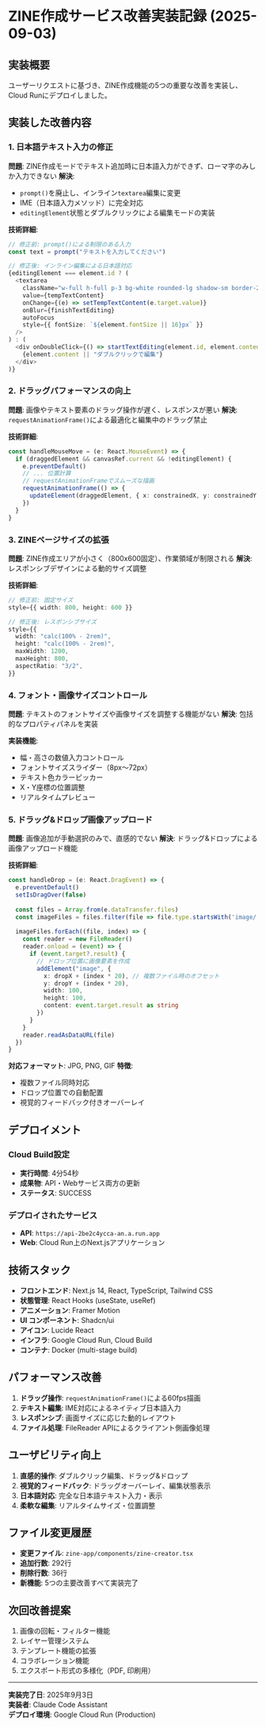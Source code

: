 # ZINE作成サービス改善実装記録 (2025-09-03)

## 実装概要
ユーザーリクエストに基づき、ZINE作成機能の5つの重要な改善を実装し、Cloud Runにデプロイしました。

## 実装した改善内容

### 1. 日本語テキスト入力の修正
**問題**: ZINE作成モードでテキスト追加時に日本語入力ができず、ローマ字のみしか入力できない
**解決**: 
- `prompt()`を廃止し、インライン`textarea`編集に変更
- IME（日本語入力メソッド）に完全対応
- `editingElement`状態とダブルクリックによる編集モードの実装

**技術詳細**:
```typescript
// 修正前: prompt()による制限のある入力
const text = prompt("テキストを入力してください")

// 修正後: インライン編集による日本語対応
{editingElement === element.id ? (
  <textarea
    className="w-full h-full p-3 bg-white rounded-lg shadow-sm border-2 border-blue-400 resize-none"
    value={tempTextContent}
    onChange={(e) => setTempTextContent(e.target.value)}
    onBlur={finishTextEditing}
    autoFocus
    style={{ fontSize: `${element.fontSize || 16}px` }}
  />
) : (
  <div onDoubleClick={() => startTextEditing(element.id, element.content || "")}>
    {element.content || "ダブルクリックで編集"}
  </div>
)}
```

### 2. ドラッグパフォーマンスの向上
**問題**: 画像やテキスト要素のドラッグ操作が遅く、レスポンスが悪い
**解決**: `requestAnimationFrame()`による最適化と編集中のドラッグ禁止

**技術詳細**:
```typescript
const handleMouseMove = (e: React.MouseEvent) => {
  if (draggedElement && canvasRef.current && !editingElement) {
    e.preventDefault()
    // ... 位置計算
    // requestAnimationFrameでスムーズな描画
    requestAnimationFrame(() => {
      updateElement(draggedElement, { x: constrainedX, y: constrainedY })
    })
  }
}
```

### 3. ZINEページサイズの拡張
**問題**: ZINE作成エリアが小さく（800x600固定）、作業領域が制限される
**解決**: レスポンシブデザインによる動的サイズ調整

**技術詳細**:
```typescript
// 修正前: 固定サイズ
style={{ width: 800, height: 600 }}

// 修正後: レスポンシブサイズ
style={{
  width: "calc(100% - 2rem)",
  height: "calc(100% - 2rem)",
  maxWidth: 1200,
  maxHeight: 800,
  aspectRatio: "3/2",
}}
```

### 4. フォント・画像サイズコントロール
**問題**: テキストのフォントサイズや画像サイズを調整する機能がない
**解決**: 包括的なプロパティパネルを実装

**実装機能**:
- 幅・高さの数値入力コントロール
- フォントサイズスライダー（8px～72px）
- テキスト色カラーピッカー
- X・Y座標の位置調整
- リアルタイムプレビュー

### 5. ドラッグ&ドロップ画像アップロード
**問題**: 画像追加が手動選択のみで、直感的でない
**解決**: ドラッグ&ドロップによる画像アップロード機能

**技術詳細**:
```typescript
const handleDrop = (e: React.DragEvent) => {
  e.preventDefault()
  setIsDragOver(false)
  
  const files = Array.from(e.dataTransfer.files)
  const imageFiles = files.filter(file => file.type.startsWith('image/'))
  
  imageFiles.forEach((file, index) => {
    const reader = new FileReader()
    reader.onload = (event) => {
      if (event.target?.result) {
        // ドロップ位置に画像要素を作成
        addElement("image", {
          x: dropX + (index * 20), // 複数ファイル時のオフセット
          y: dropY + (index * 20),
          width: 100,
          height: 100,
          content: event.target.result as string
        })
      }
    }
    reader.readAsDataURL(file)
  })
}
```

**対応フォーマット**: JPG, PNG, GIF
**特徴**: 
- 複数ファイル同時対応
- ドロップ位置での自動配置
- 視覚的フィードバック付きオーバーレイ

## デプロイメント

### Cloud Build設定
- **実行時間**: 4分54秒
- **成果物**: API・Webサービス両方の更新
- **ステータス**: SUCCESS

### デプロイされたサービス
- **API**: `https://api-2be2c4ycca-an.a.run.app`
- **Web**: Cloud Run上のNext.jsアプリケーション

## 技術スタック
- **フロントエンド**: Next.js 14, React, TypeScript, Tailwind CSS
- **状態管理**: React Hooks (useState, useRef)
- **アニメーション**: Framer Motion
- **UI コンポーネント**: Shadcn/ui
- **アイコン**: Lucide React
- **インフラ**: Google Cloud Run, Cloud Build
- **コンテナ**: Docker (multi-stage build)

## パフォーマンス改善
1. **ドラッグ操作**: `requestAnimationFrame()`による60fps描画
2. **テキスト編集**: IME対応によるネイティブ日本語入力
3. **レスポンシブ**: 画面サイズに応じた動的レイアウト
4. **ファイル処理**: FileReader APIによるクライアント側画像処理

## ユーザビリティ向上
1. **直感的操作**: ダブルクリック編集、ドラッグ&ドロップ
2. **視覚的フィードバック**: ドラッグオーバーレイ、編集状態表示
3. **日本語対応**: 完全な日本語テキスト入力・表示
4. **柔軟な編集**: リアルタイムサイズ・位置調整

## ファイル変更履歴
- **変更ファイル**: `zine-app/components/zine-creator.tsx`
- **追加行数**: 292行
- **削除行数**: 36行
- **新機能**: 5つの主要改善すべて実装完了

## 次回改善提案
1. 画像の回転・フィルター機能
2. レイヤー管理システム
3. テンプレート機能の拡張
4. コラボレーション機能
5. エクスポート形式の多様化（PDF, 印刷用）

---
**実装完了日**: 2025年9月3日  
**実装者**: Claude Code Assistant  
**デプロイ環境**: Google Cloud Run (Production)